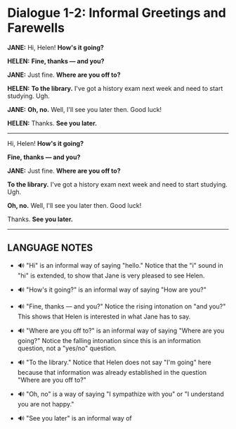 # Dialogue 1-2: Informal Greetings and Farewells

<!-- Image of two people talking -->

**JANE:** Hi, Helen! **How's it going?**

**HELEN:** **Fine, thanks — and you?**

**JANE:** Just fine. **Where are you off to?**

**HELEN:** **To the library.** I've got a history exam next week and need to start studying. Ugh.

**JANE:** **Oh, no.** Well, I'll see you later then. Good luck!

**HELEN:** Thanks. **See you later.**

---

 Hi, Helen! **How's it going?**

 **Fine, thanks — and you?**

**JANE:** Just fine. **Where are you off to?**

**To the library.** I've got a history exam next week and need to start studying. Ugh.

**Oh, no.** Well, I'll see you later then. Good luck!

Thanks. **See you later.**

---

## LANGUAGE NOTES

*   🔊 "Hi" is an informal way of saying "hello." Notice that the "i" sound in "hi" is extended, to show that Jane is very pleased to see Helen.

*   🔊 "How's it going?" is an informal way of saying "How are you?"

*   🔊 "Fine, thanks — and you?" Notice the rising intonation on "and you?" This shows that Helen is interested in what Jane has to say.

*   🔊 "Where are you off to?" is an informal way of saying "Where are you going?" Notice the falling intonation since this is an information question, not a "yes/no" question.

*   🔊 "To the library." Notice that Helen does not say "I'm going" here because that information was already established in the question "Where are you off to?"

*   🔊 "Oh, no" is a way of saying "I sympathize with you" or "I understand you are not happy."

*   🔊 "See you later" is an informal way of